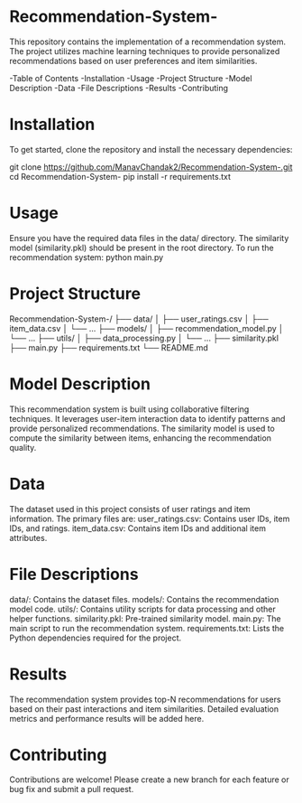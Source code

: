 # Recommendation-System-

This repository contains the implementation of a recommendation system. The project utilizes machine learning techniques to provide personalized recommendations based on user preferences and item similarities.

-Table of Contents
-Installation
-Usage
-Project Structure
-Model Description
-Data
-File Descriptions
-Results
-Contributing

# Installation
To get started, clone the repository and install the necessary dependencies:

git clone https://github.com/ManavChandak2/Recommendation-System-.git
cd Recommendation-System-
pip install -r requirements.txt

# Usage
Ensure you have the required data files in the data/ directory.
The similarity model (similarity.pkl) should be present in the root directory.
To run the recommendation system:
python main.py

# Project Structure
Recommendation-System-/
├── data/
│   ├── user_ratings.csv
│   ├── item_data.csv
│   └── ...
├── models/
│   ├── recommendation_model.py
│   └── ...
├── utils/
│   ├── data_processing.py
│   └── ...
├── similarity.pkl
├── main.py
├── requirements.txt
└── README.md

# Model Description
This recommendation system is built using collaborative filtering techniques. It leverages user-item interaction data to identify patterns and provide personalized recommendations. The similarity model is used to compute the similarity between items, enhancing the recommendation quality.

# Data
The dataset used in this project consists of user ratings and item information. The primary files are:
user_ratings.csv: Contains user IDs, item IDs, and ratings.
item_data.csv: Contains item IDs and additional item attributes.

# File Descriptions
data/: Contains the dataset files.
models/: Contains the recommendation model code.
utils/: Contains utility scripts for data processing and other helper functions.
similarity.pkl: Pre-trained similarity model.
main.py: The main script to run the recommendation system.
requirements.txt: Lists the Python dependencies required for the project.

# Results
The recommendation system provides top-N recommendations for users based on their past interactions and item similarities. Detailed evaluation metrics and performance results will be added here.

# Contributing
Contributions are welcome! Please create a new branch for each feature or bug fix and submit a pull request.
